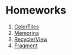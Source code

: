 # Homeworks

1. [ColorTiles](./ColorTiles)
2. [Memorina](./Memorina)
3. [RecyclerView](./RecyclerView)
4. [Fragment](./Fragment)
